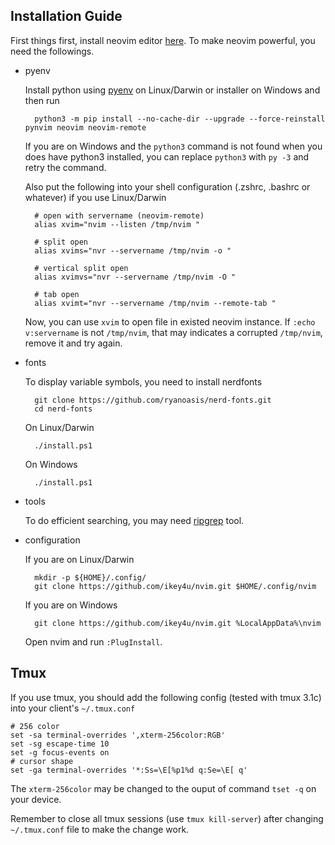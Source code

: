 ## Installation Guide

First things first, install neovim editor [here](https://github.com/neovim/neovim/releases/). To
make neovim powerful, you need the followings.

- pyenv

    Install python using [pyenv](https://github.com/pyenv/pyenv) on Linux/Darwin or installer on Windows and then run

        python3 -m pip install --no-cache-dir --upgrade --force-reinstall pynvim neovim neovim-remote

    If you are on Windows and the `python3` command is not found when you does
    have python3 installed, you can replace `python3` with `py -3` and retry the
    command.

    Also put the following into your shell configuration (.zshrc, .bashrc or
    whatever) if you use Linux/Darwin

        # open with servername (neovim-remote)
        alias xvim="nvim --listen /tmp/nvim "

        # split open
        alias xvims="nvr --servername /tmp/nvim -o "

        # vertical split open
        alias xvimvs="nvr --servername /tmp/nvim -O "

        # tab open
        alias xvimt="nvr --servername /tmp/nvim --remote-tab "

    Now, you can use `xvim` to open file in existed neovim instance. If `:echo v:servername` is not
    `/tmp/nvim`, that may indicates a corrupted `/tmp/nvim`, remove it and try again.

- fonts

    To display variable symbols, you need to install nerdfonts

        git clone https://github.com/ryanoasis/nerd-fonts.git
        cd nerd-fonts

    On Linux/Darwin

        ./install.ps1

    On Windows

        ./install.ps1

- tools

    To do efficient searching, you may need [ripgrep](https://github.com/BurntSushi/ripgrep) tool.

- configuration

    If you are on Linux/Darwin

        mkdir -p ${HOME}/.config/
        git clone https://github.com/ikey4u/nvim.git $HOME/.config/nvim

    If you are on Windows

        git clone https://github.com/ikey4u/nvim.git %LocalAppData%\nvim

    Open nvim and run `:PlugInstall`.

## Tmux

If you use tmux, you should add the following config (tested with tmux 3.1c) into your client's
`~/.tmux.conf`

    # 256 color
    set -sa terminal-overrides ',xterm-256color:RGB'
    set -sg escape-time 10
    set -g focus-events on
    # cursor shape
    set -ga terminal-overrides '*:Ss=\E[%p1%d q:Se=\E[ q'

The `xterm-256color` may be changed to the ouput of command `tset -q` on your device.

Remember to close all tmux sessions (use `tmux kill-server`) after changing `~/.tmux.conf` file to
make the change work.
